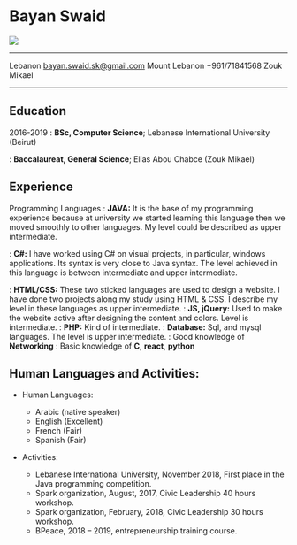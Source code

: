 Bayan Swaid
============

![](programming.png)

-------------------     ----------------------------
Lebanon                                bayan.swaid.sk@gmail.com
Mount Lebanon                          +961/71841568
Zouk Mikael                           
-------------------     ----------------------------

Education
---------

2016-2019
:   **BSc, Computer Science**; Lebanese International University (Beirut)

:   **Baccalaureat, General Science**; Elias Abou Chabce (Zouk Mikael)

Experience
----------

Programming Languages
:   **JAVA:** It is the base of my programming experience because at university we           started learning this language then we moved smoothly to other languages. My level       could be described as upper intermediate.

:   **C#:** I have worked using C# on visual projects, in particular, windows                applications. Its syntax is very close to Java syntax. The level achieved in this        language is between intermediate and upper intermediate.

:   **HTML/CSS:** These two sticked languages are used to design a website. I have done      two projects along my study using HTML & CSS. I describe my level in these languages     as upper intermediate.
:   **JS, jQuery:** Used to make the website active after designing the content and          colors. Level is intermediate.
:   **PHP:** Kind of intermediate.
:   **Database:** Sql, and mysql languages. The level is upper intermediate.
:   Good knowledge of **Networking**
:   Basic knowledge of **C**, **react**, **python**


Human Languages and Activities:
----------------------------------------

* Human Languages:

     * Arabic (native speaker)
     * English (Excellent)
     * French (Fair)
     * Spanish (Fair)

* Activities:

    * Lebanese International University, November 2018, First place in the Java          programming competition.
    * Spark organization, August, 2017, Civic Leadership 40 hours workshop.
    * Spark organization, February, 2018, Civic Leadership 30 hours workshop.
    * BPeace, 2018 – 2019, entrepreneurship training course.